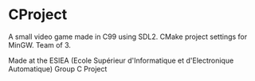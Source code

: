 # CProject
A small video game made in C99 using SDL2.
CMake project settings for MinGW.
Team of 3.

Made at the ESIEA (Ecole Supérieur d'Informatique et d'Electronique Automatique)
Group C Project
